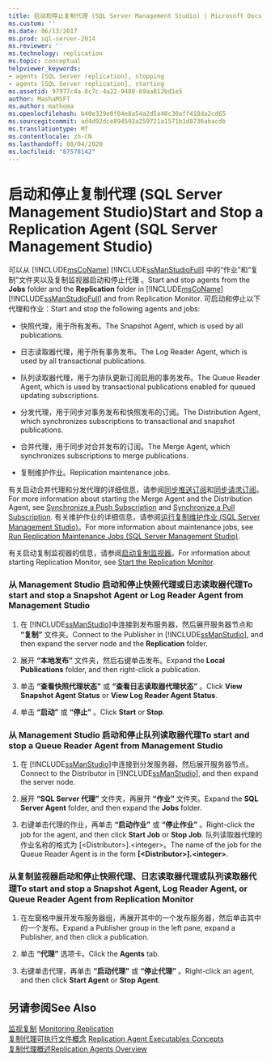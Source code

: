```yaml
---
title: 启动和停止复制代理 (SQL Server Management Studio) | Microsoft Docs
ms.custom: ''
ms.date: 06/13/2017
ms.prod: sql-server-2014
ms.reviewer: ''
ms.technology: replication
ms.topic: conceptual
helpviewer_keywords:
- agents [SQL Server replication], stopping
- agents [SQL Server replication], starting
ms.assetid: 97977c4a-8c7c-4a22-9480-69aa812bd1e5
author: MashaMSFT
ms.author: mathoma
ms.openlocfilehash: b40e329e0f04e8a54a2d5a40c30aff418da2cd65
ms.sourcegitcommit: ad4d92dce894592a259721a1571b1d8736abacdb
ms.translationtype: MT
ms.contentlocale: zh-CN
ms.lasthandoff: 08/04/2020
ms.locfileid: "87578142"
---
```

# <a name="start-and-stop-a-replication-agent-sql-server-management-studio"></a><span data-ttu-id="7d089-102">启动和停止复制代理 (SQL Server Management Studio)</span><span class="sxs-lookup"><span data-stu-id="7d089-102">Start and Stop a Replication Agent (SQL Server Management Studio)</span></span>
  <span data-ttu-id="7d089-103">可以从 [!INCLUDE[msCoName](../../../includes/msconame-md.md)] [!INCLUDE[ssManStudioFull](../../../includes/ssmanstudiofull-md.md)] 中的“作业”和“复制”文件夹以及复制监视器启动和停止代理 。</span><span class="sxs-lookup"><span data-stu-id="7d089-103">Start and stop agents from the **Jobs** folder and the **Replication** folder in [!INCLUDE[msCoName](../../../includes/msconame-md.md)] [!INCLUDE[ssManStudioFull](../../../includes/ssmanstudiofull-md.md)] and from Replication Monitor.</span></span> <span data-ttu-id="7d089-104">可启动和停止以下代理和作业：</span><span class="sxs-lookup"><span data-stu-id="7d089-104">Start and stop the following agents and jobs:</span></span>  
  
-   <span data-ttu-id="7d089-105">快照代理，用于所有发布。</span><span class="sxs-lookup"><span data-stu-id="7d089-105">The Snapshot Agent, which is used by all publications.</span></span>  
  
-   <span data-ttu-id="7d089-106">日志读取器代理，用于所有事务发布。</span><span class="sxs-lookup"><span data-stu-id="7d089-106">The Log Reader Agent, which is used by all transactional publications.</span></span>  
  
-   <span data-ttu-id="7d089-107">队列读取器代理，用于为排队更新订阅启用的事务发布。</span><span class="sxs-lookup"><span data-stu-id="7d089-107">The Queue Reader Agent, which is used by transactional publications enabled for queued updating subscriptions.</span></span>  
  
-   <span data-ttu-id="7d089-108">分发代理，用于同步对事务发布和快照发布的订阅。</span><span class="sxs-lookup"><span data-stu-id="7d089-108">The Distribution Agent, which synchronizes subscriptions to transactional and snapshot publications.</span></span>  
  
-   <span data-ttu-id="7d089-109">合并代理，用于同步对合并发布的订阅。</span><span class="sxs-lookup"><span data-stu-id="7d089-109">The Merge Agent, which synchronizes subscriptions to merge publications.</span></span>  
  
-   <span data-ttu-id="7d089-110">复制维护作业。</span><span class="sxs-lookup"><span data-stu-id="7d089-110">Replication maintenance jobs.</span></span>  
  
 <span data-ttu-id="7d089-111">有关启动合并代理和分发代理的详细信息，请参阅[同步推送订阅](../synchronize-a-push-subscription.md)和[同步请求订阅](../synchronize-a-pull-subscription.md)。</span><span class="sxs-lookup"><span data-stu-id="7d089-111">For more information about starting the Merge Agent and the Distribution Agent, see [Synchronize a Push Subscription](../synchronize-a-push-subscription.md) and [Synchronize a Pull Subscription](../synchronize-a-pull-subscription.md).</span></span> <span data-ttu-id="7d089-112">有关维护作业的详细信息，请参阅[运行复制维护作业 (SQL Server Management Studio)](../../../ssms/sql-server-management-studio-ssms.md)。</span><span class="sxs-lookup"><span data-stu-id="7d089-112">For more information about maintenance jobs, see [Run Replication Maintenance Jobs &#40;SQL Server Management Studio&#41;](../../../ssms/sql-server-management-studio-ssms.md).</span></span>  
  
 <span data-ttu-id="7d089-113">有关启动复制监视器的信息，请参阅[启动复制监视器](../monitor/start-the-replication-monitor.md)。</span><span class="sxs-lookup"><span data-stu-id="7d089-113">For information about starting Replication Monitor, see [Start the Replication Monitor](../monitor/start-the-replication-monitor.md).</span></span>  
  
### <a name="to-start-and-stop-a-snapshot-agent-or-log-reader-agent-from-management-studio"></a><span data-ttu-id="7d089-114">从 Management Studio 启动和停止快照代理或日志读取器代理</span><span class="sxs-lookup"><span data-stu-id="7d089-114">To start and stop a Snapshot Agent or Log Reader Agent from Management Studio</span></span>  
  
1.  <span data-ttu-id="7d089-115">在 [!INCLUDE[ssManStudio](../../../includes/ssmanstudio-md.md)]中连接到发布服务器，然后展开服务器节点和 **“复制”** 文件夹。</span><span class="sxs-lookup"><span data-stu-id="7d089-115">Connect to the Publisher in [!INCLUDE[ssManStudio](../../../includes/ssmanstudio-md.md)], and then expand the server node and the **Replication** folder.</span></span>  
  
2.  <span data-ttu-id="7d089-116">展开 **“本地发布”** 文件夹，然后右键单击发布。</span><span class="sxs-lookup"><span data-stu-id="7d089-116">Expand the **Local Publications** folder, and then right-click a publication.</span></span>  
  
3.  <span data-ttu-id="7d089-117">单击 **“查看快照代理状态”** 或 **“查看日志读取器代理状态”** 。</span><span class="sxs-lookup"><span data-stu-id="7d089-117">Click **View Snapshot Agent Status** or **View Log Reader Agent Status**.</span></span>  
  
4.  <span data-ttu-id="7d089-118">单击 **“启动”** 或 **“停止”** 。</span><span class="sxs-lookup"><span data-stu-id="7d089-118">Click **Start** or **Stop**.</span></span>  
  
### <a name="to-start-and-stop-a-queue-reader-agent-from-management-studio"></a><span data-ttu-id="7d089-119">从 Management Studio 启动和停止队列读取器代理</span><span class="sxs-lookup"><span data-stu-id="7d089-119">To start and stop a Queue Reader Agent from Management Studio</span></span>  
  
1.  <span data-ttu-id="7d089-120">在 [!INCLUDE[ssManStudio](../../../includes/ssmanstudio-md.md)]中连接到分发服务器，然后展开服务器节点。</span><span class="sxs-lookup"><span data-stu-id="7d089-120">Connect to the Distributor in [!INCLUDE[ssManStudio](../../../includes/ssmanstudio-md.md)], and then expand the server node.</span></span>  
  
2.  <span data-ttu-id="7d089-121">展开 **“SQL Server 代理”** 文件夹，再展开 **“作业”** 文件夹。</span><span class="sxs-lookup"><span data-stu-id="7d089-121">Expand the **SQL Server Agent** folder, and then expand the **Jobs** folder.</span></span>  
  
3.  <span data-ttu-id="7d089-122">右键单击代理的作业，再单击 **“启动作业”** 或 **“停止作业”** 。</span><span class="sxs-lookup"><span data-stu-id="7d089-122">Right-click the job for the agent, and then click **Start Job** or **Stop Job**.</span></span> <span data-ttu-id="7d089-123">队列读取器代理的作业名称的格式为 [\<Distributor>].\<integer>。</span><span class="sxs-lookup"><span data-stu-id="7d089-123">The name of the job for the Queue Reader Agent is in the form **[\<Distributor>].\<integer>**.</span></span>  
  
### <a name="to-start-and-stop-a-snapshot-agent-log-reader-agent-or-queue-reader-agent-from-replication-monitor"></a><span data-ttu-id="7d089-124">从复制监视器启动和停止快照代理、日志读取器代理或队列读取器代理</span><span class="sxs-lookup"><span data-stu-id="7d089-124">To start and stop a Snapshot Agent, Log Reader Agent, or Queue Reader Agent from Replication Monitor</span></span>  
  
1.  <span data-ttu-id="7d089-125">在左窗格中展开发布服务器组，再展开其中的一个发布服务器，然后单击其中的一个发布。</span><span class="sxs-lookup"><span data-stu-id="7d089-125">Expand a Publisher group in the left pane, expand a Publisher, and then click a publication.</span></span>  
  
2.  <span data-ttu-id="7d089-126">单击 **“代理”** 选项卡。</span><span class="sxs-lookup"><span data-stu-id="7d089-126">Click the **Agents** tab.</span></span>  
  
3.  <span data-ttu-id="7d089-127">右键单击代理，再单击 **“启动代理”** 或 **“停止代理”** 。</span><span class="sxs-lookup"><span data-stu-id="7d089-127">Right-click an agent, and then click **Start Agent** or **Stop Agent**.</span></span>  
  
## <a name="see-also"></a><span data-ttu-id="7d089-128">另请参阅</span><span class="sxs-lookup"><span data-stu-id="7d089-128">See Also</span></span>  
 <span data-ttu-id="7d089-129">[监视复制](../monitoring-replication.md) </span><span class="sxs-lookup"><span data-stu-id="7d089-129">[Monitoring Replication](../monitoring-replication.md) </span></span>  
 <span data-ttu-id="7d089-130">[复制代理可执行文件概念](../concepts/replication-agent-executables-concepts.md) </span><span class="sxs-lookup"><span data-stu-id="7d089-130">[Replication Agent Executables Concepts](../concepts/replication-agent-executables-concepts.md) </span></span>  
 [<span data-ttu-id="7d089-131">复制代理概述</span><span class="sxs-lookup"><span data-stu-id="7d089-131">Replication Agents Overview</span></span>](replication-agents-overview.md)  
  
  
